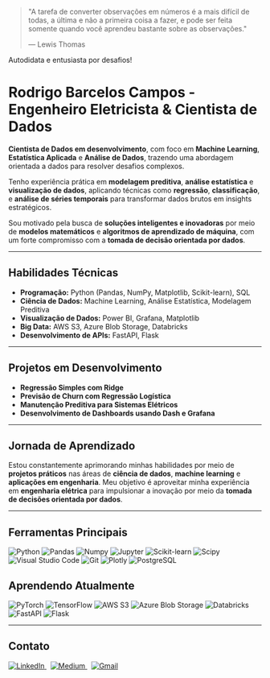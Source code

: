 > "A tarefa de converter observações em números é a mais difícil de todas, a última e não a primeira coisa a fazer, e pode ser feita somente quando você aprendeu bastante sobre as observações."
>
> — Lewis Thomas



Autodidata e entusiasta por desafios!

# **Rodrigo Barcelos Campos - Engenheiro Eletricista & Cientista de Dados**

 **Cientista de Dados em desenvolvimento**, com foco em **Machine Learning**, **Estatística Aplicada** e **Análise de Dados**, trazendo uma abordagem orientada a dados para resolver desafios complexos.

Tenho experiência prática em **modelagem preditiva**, **análise estatística** e **visualização de dados**, aplicando técnicas como **regressão**, **classificação**, e **análise de séries temporais** para transformar dados brutos em insights estratégicos.

Sou motivado pela busca de **soluções inteligentes e inovadoras** por meio de **modelos matemáticos** e **algoritmos de aprendizado de máquina**, com um forte compromisso com a **tomada de decisão orientada por dados**.

---

## **Habilidades Técnicas**
- **Programação:** Python (Pandas, NumPy, Matplotlib, Scikit-learn), SQL  
- **Ciência de Dados:** Machine Learning, Análise Estatística, Modelagem Preditiva  
- **Visualização de Dados:** Power BI, Grafana, Matplotlib  
- **Big Data:** AWS S3, Azure Blob Storage, Databricks  
- **Desenvolvimento de APIs:** FastAPI, Flask  

---

## **Projetos em Desenvolvimento**
- **Regressão Simples com Ridge** 
- **Previsão de Churn com Regressão Logística** 
- **Manutenção Preditiva para Sistemas Elétricos**   
- **Desenvolvimento de Dashboards usando Dash e Grafana**  

---

## **Jornada de Aprendizado**
Estou constantemente aprimorando minhas habilidades por meio de **projetos práticos** nas áreas de **ciência de dados**, **machine learning** e **aplicações em engenharia**. Meu objetivo é aproveitar minha experiência em **engenharia elétrica** para impulsionar a inovação por meio da **tomada de decisões orientada por dados**.

---

## **Ferramentas Principais**

![Python](https://img.shields.io/badge/Python-3776AB?style=for-the-badge&logo=python&logoColor=white)
![Pandas](https://img.shields.io/badge/Pandas-150458?style=for-the-badge&logo=pandas&logoColor=white)
![Numpy](https://img.shields.io/badge/Numpy-013243?style=for-the-badge&logo=numpy&logoColor=white)
![Jupyter](https://img.shields.io/badge/Jupyter-F37626?style=for-the-badge&logo=jupyter&logoColor=white)
![Scikit-learn](https://img.shields.io/badge/Scikit--Learn-F7931E?style=for-the-badge&logo=scikit-learn&logoColor=white)
![Scipy](https://img.shields.io/badge/Scipy-8CAAE6?style=for-the-badge&logo=scipy&logoColor=white)
![Visual Studio Code](https://img.shields.io/badge/Visual%20Studio%20Code-007ACC?style=for-the-badge&logo=visual-studio-code&logoColor=white)
![Git](https://img.shields.io/badge/Git-F05032?style=for-the-badge&logo=git&logoColor=white)
![Plotly](https://img.shields.io/badge/Plotly-3F4F75?style=for-the-badge&logo=plotly&logoColor=white)
![PostgreSQL](https://img.shields.io/badge/PostgreSQL-336791?style=for-the-badge&logo=postgresql&logoColor=white)



## **Aprendendo Atualmente**
![PyTorch](https://img.shields.io/badge/PyTorch-EE4C2C?style=for-the-badge&logo=pytorch&logoColor=white)
![TensorFlow](https://img.shields.io/badge/TensorFlow-FF6F00?style=for-the-badge&logo=tensorflow&logoColor=white)
![AWS S3](https://img.shields.io/badge/AWS%20S3-569A31?style=for-the-badge&logo=amazonaws&logoColor=white)
![Azure Blob Storage](https://img.shields.io/badge/Azure%20Blob%20Storage-0078D4?style=for-the-badge&logo=microsoftazure&logoColor=white)
![Databricks](https://img.shields.io/badge/Databricks-EF4035?style=for-the-badge&logo=databricks&logoColor=white)
![FastAPI](https://img.shields.io/badge/FastAPI-009688?style=for-the-badge&logo=fastapi&logoColor=white)
![Flask](https://img.shields.io/badge/Flask-000000?style=for-the-badge&logo=flask&logoColor=white)

---

## **Contato**

<p align="left">
  <a href="https://www.linkedin.com/in/rodrigo-barcelos-campos/" target="_blank">
    <img src="https://img.shields.io/badge/LinkedIn-0077B5?style=for-the-badge&logo=linkedin&logoColor=white" alt="LinkedIn">
  </a>
  <span>&nbsp;</span>
  <a href="https://medium.com/@rodrigocamposag90" target="_blank">
    <img src="https://img.shields.io/badge/Medium-000000?style=for-the-badge&logo=medium&logoColor=white" alt="Medium">
  </a>
  <span>&nbsp;</span>
  <a href="mailto:rodrigocamposag90@gmail.com" target="_blank">
    <img src="https://img.shields.io/badge/Gmail-D14836?style=for-the-badge&logo=gmail&logoColor=white" alt="Gmail">
  </a>
</p>